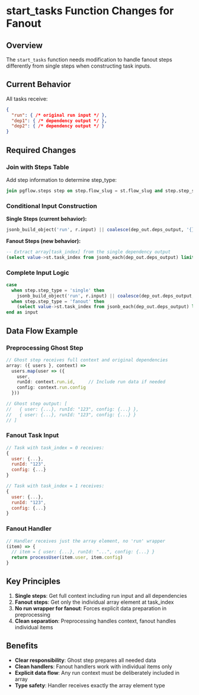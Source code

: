 # start_tasks Function Changes for Fanout

## Overview

The `start_tasks` function needs modification to handle fanout steps differently from single steps when constructing task inputs.

## Current Behavior

All tasks receive:
```json
{
  "run": { /* original run input */ },
  "dep1": { /* dependency output */ },
  "dep2": { /* dependency output */ }
}
```

## Required Changes

### Join with Steps Table
Add step information to determine step_type:
```sql
join pgflow.steps step on step.flow_slug = st.flow_slug and step.step_slug = st.step_slug
```

### Conditional Input Construction

**Single Steps (current behavior):**
```sql
jsonb_build_object('run', r.input) || coalesce(dep_out.deps_output, '{}'::jsonb)
```

**Fanout Steps (new behavior):**
```sql
-- Extract array[task_index] from the single dependency output
(select value->st.task_index from jsonb_each(dep_out.deps_output) limit 1)
```

### Complete Input Logic
```sql
case 
  when step.step_type = 'single' then 
    jsonb_build_object('run', r.input) || coalesce(dep_out.deps_output, '{}'::jsonb)
  when step.step_type = 'fanout' then
    (select value->st.task_index from jsonb_each(dep_out.deps_output) limit 1)
end as input
```

## Data Flow Example

### Preprocessing Ghost Step
```typescript
// Ghost step receives full context and original dependencies
array: ({ users }, context) => 
  users.map(user => ({ 
    user, 
    runId: context.run.id,     // Include run data if needed
    config: context.run.config 
  }))

// Ghost step output: [
//   { user: {...}, runId: "123", config: {...} },
//   { user: {...}, runId: "123", config: {...} }
// ]
```

### Fanout Task Input
```javascript
// Task with task_index = 0 receives:
{
  user: {...},
  runId: "123", 
  config: {...}
}

// Task with task_index = 1 receives:
{
  user: {...},
  runId: "123",
  config: {...}  
}
```

### Fanout Handler
```typescript
// Handler receives just the array element, no 'run' wrapper
(item) => {
  // item = { user: {...}, runId: "...", config: {...} }
  return processUser(item.user, item.config)
}
```

## Key Principles

1. **Single steps**: Get full context including run input and all dependencies
2. **Fanout steps**: Get only the individual array element at task_index
3. **No run wrapper for fanout**: Forces explicit data preparation in preprocessing
4. **Clean separation**: Preprocessing handles context, fanout handles individual items

## Benefits

- **Clear responsibility**: Ghost step prepares all needed data
- **Clean handlers**: Fanout handlers work with individual items only  
- **Explicit data flow**: Any run context must be deliberately included in array
- **Type safety**: Handler receives exactly the array element type